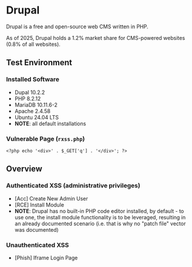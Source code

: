 # Drupal

Drupal is a free and open-source web CMS written in PHP.

As of 2025, Drupal holds a 1.2% market share for CMS-powered websites (0.8% of all websites).

## Test Environment

### Installed Software

* Dupal 10.2.2
* PHP 8.2.12
* MariaDB 10.11.6-2
* Apache 2.4.58
* Ubuntu 24.04 LTS
* **NOTE**: all default installations

### Vulnerable Page (`rxss.php`)

```
<?php echo '<div>' . $_GET['q'] . '</div>'; ?>
```

## Overview

### Authenticated XSS (administrative privileges)

* [Acc] Create New Admin User
* [RCE] Install Module
* **NOTE**: Drupal has no built-in PHP code editor installed, by default - to use one, the install module functionality is to be leveraged, resulting in an already documented scenario (i.e. that is why no "patch file" vector was documented)

### Unauthenticated XSS

* [Phish] Iframe Login Page
